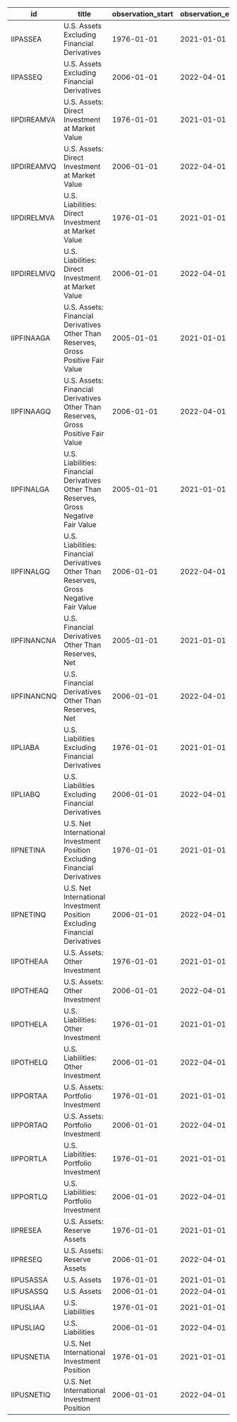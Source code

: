 | id          | title                                                                                  | observation_start   | observation_end   |
|-------------|----------------------------------------------------------------------------------------|---------------------|-------------------|
| IIPASSEA    | U.S. Assets Excluding Financial Derivatives                                            | 1976-01-01          | 2021-01-01        |
| IIPASSEQ    | U.S. Assets Excluding Financial Derivatives                                            | 2006-01-01          | 2022-04-01        |
| IIPDIREAMVA | U.S. Assets: Direct Investment at Market Value                                         | 1976-01-01          | 2021-01-01        |
| IIPDIREAMVQ | U.S. Assets: Direct Investment at Market Value                                         | 2006-01-01          | 2022-04-01        |
| IIPDIRELMVA | U.S. Liabilities: Direct Investment at Market Value                                    | 1976-01-01          | 2021-01-01        |
| IIPDIRELMVQ | U.S. Liabilities: Direct Investment at Market Value                                    | 2006-01-01          | 2022-04-01        |
| IIPFINAAGA  | U.S. Assets: Financial Derivatives Other Than Reserves, Gross Positive Fair Value      | 2005-01-01          | 2021-01-01        |
| IIPFINAAGQ  | U.S. Assets: Financial Derivatives Other Than Reserves, Gross Positive Fair Value      | 2006-01-01          | 2022-04-01        |
| IIPFINALGA  | U.S. Liabilities: Financial Derivatives Other Than Reserves, Gross Negative Fair Value | 2005-01-01          | 2021-01-01        |
| IIPFINALGQ  | U.S. Liabilities: Financial Derivatives Other Than Reserves, Gross Negative Fair Value | 2006-01-01          | 2022-04-01        |
| IIPFINANCNA | U.S. Financial Derivatives Other Than Reserves, Net                                    | 2005-01-01          | 2021-01-01        |
| IIPFINANCNQ | U.S. Financial Derivatives Other Than Reserves, Net                                    | 2006-01-01          | 2022-04-01        |
| IIPLIABA    | U.S. Liabilities Excluding Financial Derivatives                                       | 1976-01-01          | 2021-01-01        |
| IIPLIABQ    | U.S. Liabilities Excluding Financial Derivatives                                       | 2006-01-01          | 2022-04-01        |
| IIPNETINA   | U.S. Net International Investment Position Excluding Financial Derivatives             | 1976-01-01          | 2021-01-01        |
| IIPNETINQ   | U.S. Net International Investment Position Excluding Financial Derivatives             | 2006-01-01          | 2022-04-01        |
| IIPOTHEAA   | U.S. Assets: Other Investment                                                          | 1976-01-01          | 2021-01-01        |
| IIPOTHEAQ   | U.S. Assets: Other Investment                                                          | 2006-01-01          | 2022-04-01        |
| IIPOTHELA   | U.S. Liabilities: Other Investment                                                     | 1976-01-01          | 2021-01-01        |
| IIPOTHELQ   | U.S. Liabilities: Other Investment                                                     | 2006-01-01          | 2022-04-01        |
| IIPPORTAA   | U.S. Assets: Portfolio Investment                                                      | 1976-01-01          | 2021-01-01        |
| IIPPORTAQ   | U.S. Assets: Portfolio Investment                                                      | 2006-01-01          | 2022-04-01        |
| IIPPORTLA   | U.S. Liabilities: Portfolio Investment                                                 | 1976-01-01          | 2021-01-01        |
| IIPPORTLQ   | U.S. Liabilities: Portfolio Investment                                                 | 2006-01-01          | 2022-04-01        |
| IIPRESEA    | U.S. Assets: Reserve Assets                                                            | 1976-01-01          | 2021-01-01        |
| IIPRESEQ    | U.S. Assets: Reserve Assets                                                            | 2006-01-01          | 2022-04-01        |
| IIPUSASSA   | U.S. Assets                                                                            | 1976-01-01          | 2021-01-01        |
| IIPUSASSQ   | U.S. Assets                                                                            | 2006-01-01          | 2022-04-01        |
| IIPUSLIAA   | U.S. Liabilities                                                                       | 1976-01-01          | 2021-01-01        |
| IIPUSLIAQ   | U.S. Liabilities                                                                       | 2006-01-01          | 2022-04-01        |
| IIPUSNETIA  | U.S. Net International Investment Position                                             | 1976-01-01          | 2021-01-01        |
| IIPUSNETIQ  | U.S. Net International Investment Position                                             | 2006-01-01          | 2022-04-01        |